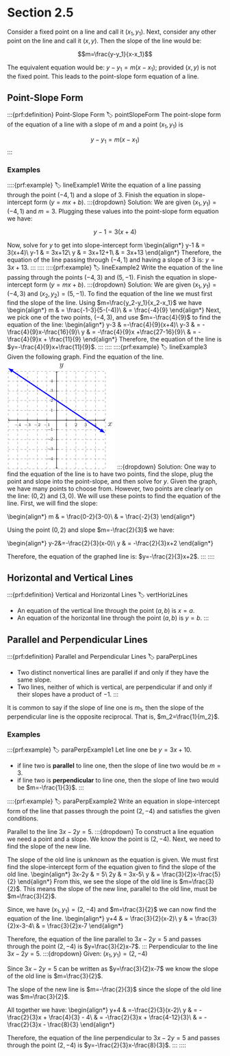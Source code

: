 # Section 2.5

Consider a fixed point on a line and call it $(x_1,y_1)$. Next, consider any other point on the line and call it $(x,y)$. Then the slope of the line would be:

$$m=\frac{y-y_1}{x-x_1}$$

The equivalent equation would be: $y-y_1=m(x-x_1)$; provided $(x,y)$ is not the fixed point. This leads to the point-slope form equation of a line.
## Point-Slope Form
:::{prf:definition} Point-Slope Form
:label: pointSlopeForm
The point-slope form of the equation of a line with a slope of $m$ and a point $(x_1,y_1)$ is 

$$y-y_1=m(x-x_1)$$
:::
### Examples
::::{prf:example}
:label: lineExample1
Write the equation of a line passing through the point $(-4,1)$ and a slope of $3$. Finish the equation in slope-intercept form ($y=mx+b$).
:::{dropdown} Solution:
We are given $(x_1,y_1)=(-4,1)$ and $m=3$. Plugging these values into the point-slope form equation we have:

$$y-1=3(x+4)$$

Now, solve for $y$ to get into slope-intercept form
\begin{align*}
    y-1 & = 3(x+4)\\
    y-1 & = 3x+12\\
    y & = 3x+12+1\\
    & = 3x+13
\end{align*}
Therefore, the equation of the line passing through $(-4,1)$ and having a slope of $3$ is: $y=3x+13$.
:::
::::
::::{prf:example}
:label: lineExample2
Write the equation of the line passing through the points $(-4,3)$ and $(5,-1)$. Finish the equation in slope-intercept form ($y=mx+b$).
:::{dropdown} Solution:
We are given $(x_1,y_1)=(-4,3)$ and $(x_2,y_2)=(5,-1)$. To find the equation of the line we must first find the slope of the line. Using $m=\frac{y_2-y_1}{x_2-x_1}$ we have
\begin{align*}
    m & = \frac{-1-3}{5-(-4)}\\
    & = \frac{-4}{9}
\end{align*}
Next, we pick one of the two points, $(-4,3)$, and use $m=-\frac{4}{9}$ to find the equation of the line:
\begin{align*}
    y-3 & =-\frac{4}{9}(x+4)\\
    y-3 & = -\frac{4}{9}x-\frac{16}{9}\\
    y & = -\frac{4}{9}x +\frac{27-16}{9}\\
    & = -\frac{4}{9}x + \frac{11}{9}
\end{align*}
Therefore, the equation of the line is $y=-\frac{4}{9}x+\frac{11}{9}$.
:::
::::
::::{prf:example}
:label: lineExample3
Given the following graph. Find the equation of the line.
![Graph of a line](images/graphline1.png)
:::{dropdown} Solution:
One way to find the equation of the line is to have two points, find the slope, plug the point and slope into the point-slope, and then solve for $y$. Given the graph, we have many points to choose from. However, two points are clearly on the line: $(0,2)$ and $(3,0)$. We will use these points to find the equation of the line. First, we will find the slope:

\begin{align*}
    m & = \frac{0-2}{3-0}\\
    & = \frac{-2}{3}
\end{align*}

Using the point $(0,2)$ and slope $m=-\frac{2}{3}$ we have:

\begin{align*}
    y-2&=-\frac{2}{3}(x-0)\\
    y & = -\frac{2}{3}x+2
\end{align*}

Therefore, the equation of the graphed line is: $y=-\frac{2}{3}x+2$.
:::
::::
## Horizontal and Vertical Lines
:::{prf:definition} Vertical and Horizontal Lines
:label: vertHorizLines
* An equation of the vertical line through the point $(a,b)$ is $x=a$.
* An equation of the horizontal line through the point $(a,b)$ is $y=b$.
:::
## Parallel and Perpendicular Lines
:::{prf:definition} Parallel and Perpendicular Lines
:label: paraPerpLines
* Two distinct nonvertical lines are parallel if and only if they have the same slope.
* Two lines, neither of which is vertical, are perpendicular if and only if their slopes have a product of $-1$.
:::

It is common to say if the slope of line one is $m_1$, then the slope of the perpendicular line is the opposite reciprocal. That is, $m_2=\frac{1}{m_2}$.
### Examples
:::{prf:example}
:label: paraPerpExample1
Let line one be $y=3x+10$.
* if line two is **parallel** to line one, then the slope of line two would be $m=3$.
* if line two is **perpendicular** to line one, then the slope of line two would be $m=-\frac{1}{3}$.
:::

::::{prf:example}
:label: paraPerpExample2
Write an equation in slope-intercept form of the line that passes through the point $(2,-4)$ and satisfies the given conditions.

Parallel to the line $3x-2y=5$.
:::{dropdown}
To construct a line equation we need a point and a slope. We know the point is $(2,-4)$. Next, we need to find the slope of the new line.

The slope of the old line is unknown as the equation is given. We must first find the slope-intercept form of the equation given to find the slope of the old line.
\begin{align*}
    3x-2y & = 5\\
    2y & = 3x-5\\
    y & = \frac{3}{2}x-\frac{5}{2}
\end{align*}
From this, we see the slope of the old line is $m=\frac{3}{2}$. This means the slope of the new line, parallel to the old line, must be $m=\frac{3}{2}$.

Since, we have $(x_1,y_1)=(2,-4)$ and $m=\frac{3}{2}$ we can now find the equation of the line.
\begin{align*}
    y+4 & = \frac{3}{2}(x-2)\\
    y & = \frac{3}{2}x-3-4\\
    & = \frac{3}{2}x-7
\end{align*}

Therefore, the equation of the line parallel to $3x-2y=5$ and passes through the point $(2,-4)$ is $y=\frac{3}{2}x-7$.
:::
Perpendicular to the line $3x-2y=5$.
:::{dropdown}
Given: $(x_1,y_1)=(2,-4)$

Since $3x-2y=5$ can be written as $y=\frac{3}{2}x-7$ we know the slope of the old line is $m=\frac{3}{2}$.

The slope of the new line is $m=-\frac{2}{3}$ since the slope of the old line was $m=\frac{3}{2}$.

All together we have:
\begin{align*}
    y+4 & =-\frac{2}{3}(x-2)\\
    y & = -\frac{2}{3}x + \frac{4}{3} - 4\\
    & = -\frac{2}{3}x + \frac{4-12}{3}\\
    & = -\frac{2}{3}x - \frac{8}{3}
\end{align*}

Therefore, the equation of the line perpendicular to $3x-2y=5$ and passes through the point $(2,-4)$ is $y=-\frac{2}{3}x-\frac{8}{3}$.
:::
::::